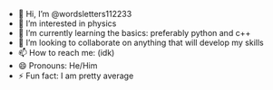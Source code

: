 - 👋 Hi, I’m @wordsletters112233
- 👀 I’m interested in physics
- 🌱 I’m currently learning the basics: preferably python and c++
- 💞️ I’m looking to collaborate on anything that will develop my skills
- 📫 How to reach me: (idk)
- 😄 Pronouns: He/Him
- ⚡ Fun fact: I am pretty average

<!---
wordsletters112233/wordsletters112233 is a ✨ special ✨ repository because its `README.md` (this file) appears on your GitHub profile.
You can click the Preview link to take a look at your changes.
--->

